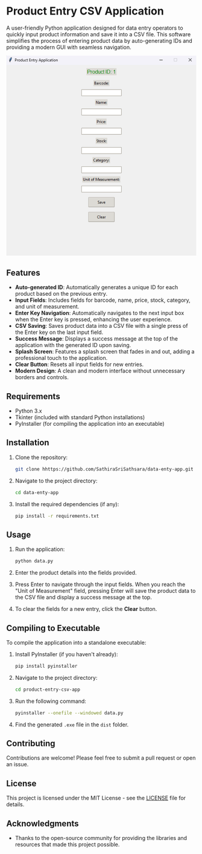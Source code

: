# Product Entry CSV Application

A user-friendly Python application designed for data entry operators to quickly input product information and save it into a CSV file. This software simplifies the process of entering product data by auto-generating IDs and providing a modern GUI with seamless navigation.

![screenshot](./images/screenshot.png)


## Features

- **Auto-generated ID**: Automatically generates a unique ID for each product based on the previous entry.
- **Input Fields**: Includes fields for barcode, name, price, stock, category, and unit of measurement.
- **Enter Key Navigation**: Automatically navigates to the next input box when the Enter key is pressed, enhancing the user experience.
- **CSV Saving**: Saves product data into a CSV file with a single press of the Enter key on the last input field.
- **Success Message**: Displays a success message at the top of the application with the generated ID upon saving.
- **Splash Screen**: Features a splash screen that fades in and out, adding a professional touch to the application.
- **Clear Button**: Resets all input fields for new entries.
- **Modern Design**: A clean and modern interface without unnecessary borders and controls.

## Requirements

- Python 3.x
- Tkinter (included with standard Python installations)
- PyInstaller (for compiling the application into an executable)

## Installation

1. Clone the repository:

   ```bash
   git clone hhttps://github.com/SathiraSriSathsara/data-enty-app.git
   ```

2. Navigate to the project directory:

   ```bash
   cd data-enty-app
   ```

3. Install the required dependencies (if any):

   ```bash
   pip install -r requirements.txt
   ```

## Usage

1. Run the application:

   ```bash
   python data.py
   ```

2. Enter the product details into the fields provided.
3. Press Enter to navigate through the input fields. When you reach the "Unit of Measurement" field, pressing Enter will save the product data to the CSV file and display a success message at the top.
4. To clear the fields for a new entry, click the **Clear** button.

## Compiling to Executable

To compile the application into a standalone executable:

1. Install PyInstaller (if you haven't already):

   ```bash
   pip install pyinstaller
   ```

2. Navigate to the project directory:

   ```bash
   cd product-entry-csv-app
   ```

3. Run the following command:

   ```bash
   pyinstaller --onefile --windowed data.py
   ```

4. Find the generated `.exe` file in the `dist` folder.

## Contributing

Contributions are welcome! Please feel free to submit a pull request or open an issue.

## License

This project is licensed under the MIT License - see the [LICENSE](LICENSE) file for details.

## Acknowledgments

- Thanks to the open-source community for providing the libraries and resources that made this project possible.
